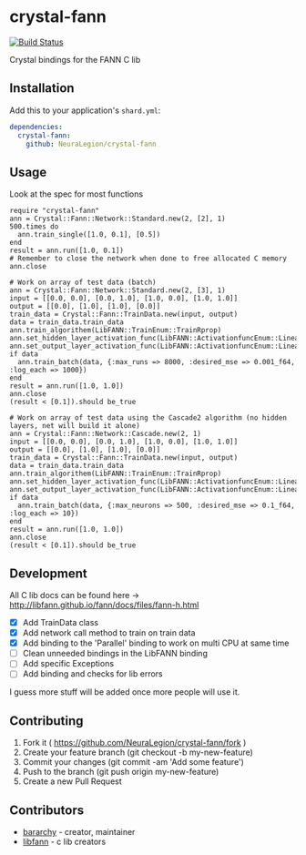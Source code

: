 # crystal-fann

[![Build Status](https://travis-ci.org/NeuraLegion/crystal-fann.svg?branch=master)](https://travis-ci.org/NeuraLegion/crystal-fann)

Crystal bindings for the FANN C lib

## Installation

Add this to your application's `shard.yml`:

```yaml
dependencies:
  crystal-fann:
    github: NeuraLegion/crystal-fann
```

## Usage

Look at the spec for most functions

```crystal
require "crystal-fann"
ann = Crystal::Fann::Network::Standard.new(2, [2], 1)
500.times do
  ann.train_single([1.0, 0.1], [0.5])
end
result = ann.run([1.0, 0.1])
# Remember to close the network when done to free allocated C memory
ann.close
```

```crystal
# Work on array of test data (batch)
ann = Crystal::Fann::Network::Standard.new(2, [3], 1)
input = [[0.0, 0.0], [0.0, 1.0], [1.0, 0.0], [1.0, 1.0]]
output = [[0.0], [1.0], [1.0], [0.0]]
train_data = Crystal::Fann::TrainData.new(input, output)
data = train_data.train_data
ann.train_algorithem(LibFANN::TrainEnum::TrainRprop)
ann.set_hidden_layer_activation_func(LibFANN::ActivationfuncEnum::Linear)
ann.set_output_layer_activation_func(LibFANN::ActivationfuncEnum::Linear)
if data
  ann.train_batch(data, {:max_runs => 8000, :desired_mse => 0.001_f64, :log_each => 1000})
end
result = ann.run([1.0, 1.0])
ann.close
(result < [0.1]).should be_true
```

```crystal
# Work on array of test data using the Cascade2 algorithm (no hidden layers, net will build it alone)
ann = Crystal::Fann::Network::Cascade.new(2, 1)
input = [[0.0, 0.0], [0.0, 1.0], [1.0, 0.0], [1.0, 1.0]]
output = [[0.0], [1.0], [1.0], [0.0]]
train_data = Crystal::Fann::TrainData.new(input, output)
data = train_data.train_data
ann.train_algorithem(LibFANN::TrainEnum::TrainRprop)
ann.set_hidden_layer_activation_func(LibFANN::ActivationfuncEnum::Linear)
ann.set_output_layer_activation_func(LibFANN::ActivationfuncEnum::Linear)
if data
  ann.train_batch(data, {:max_neurons => 500, :desired_mse => 0.1_f64, :log_each => 10})
end
result = ann.run([1.0, 1.0])
ann.close
(result < [0.1]).should be_true
```

## Development
All C lib docs can be found here -> http://libfann.github.io/fann/docs/files/fann-h.html  

- [x] Add TrainData class  
- [x] Add network call method to train on train data  
- [x] Add binding to the 'Parallel' binding to work on multi CPU at same time  
- [ ] Clean unneeded bindings in the LibFANN binding  
- [ ] Add specific Exceptions  
- [ ] Add binding and checks for lib errors  

I guess more stuff will be added once more people will use it.  

## Contributing

1. Fork it ( https://github.com/NeuraLegion/crystal-fann/fork )
2. Create your feature branch (git checkout -b my-new-feature)
3. Commit your changes (git commit -am 'Add some feature')
4. Push to the branch (git push origin my-new-feature)
5. Create a new Pull Request

## Contributors

- [bararchy](https://github.com/bararchy) - creator, maintainer
- [libfann](https://github.com/libfann/fann) - c lib creators
